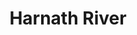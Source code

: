 ---
title: "Harnath River"
title_bn: "হরনাথ নদী"
description: "it originates at the three upazila boundary of Dumuria, Keshobpur and Tala that ends at Kolaroa."
---